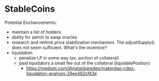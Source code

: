 # StableCoins

Potential Enchancements:

- maintain a list of holders
- ability for admin to swap oracles
- research and rethink price stabilization mechanism. The adjustSupply() does not seem sufficient. What's the incentive?
- liquidation
  - penalize LP in some way (ex. portion of collateral)
  - paid liquidators a small fee out of the collateral (liquidatePosition)
    - https://medium.com/@natanbaredes/makerdao-cdps-liquidation-analysis-28ee462cf43e
